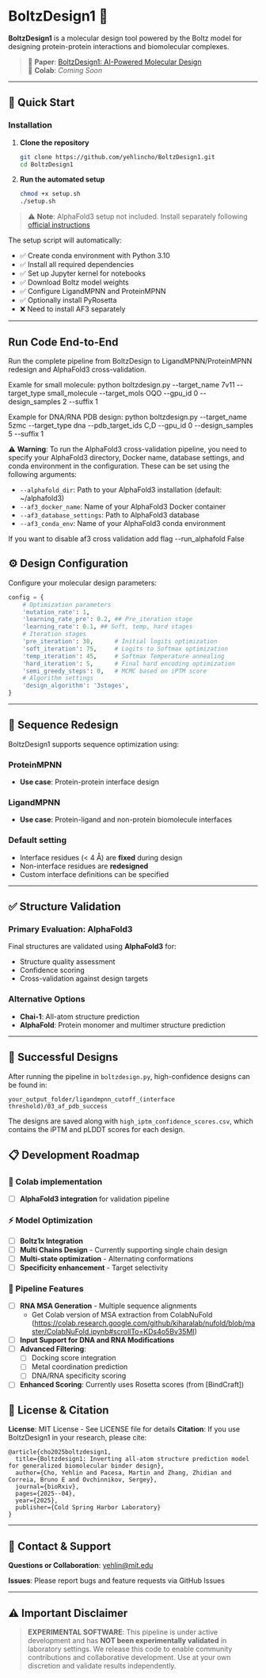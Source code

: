 # BoltzDesign1 🧬

**BoltzDesign1** is a molecular design tool powered by the Boltz model for designing protein-protein interactions and biomolecular complexes.

> 📄 **Paper**: [BoltzDesign1: AI-Powered Molecular Design](https://www.biorxiv.org/content/10.1101/2025.04.06.647261v1)  
> 🚀 **Colab**: *Coming Soon*

---

## 🚀 Quick Start
### Installation

1. **Clone the repository**
   ```bash
   git clone https://github.com/yehlincho/BoltzDesign1.git
   cd BoltzDesign1
   ```

2. **Run the automated setup**
   ```bash
   chmod +x setup.sh
   ./setup.sh
   ```

> ⚠️ **Note**: AlphaFold3 setup not included. Install separately following [official instructions](https://github.com/google-deepmind/alphafold3)

The setup script will automatically:
- ✅ Create conda environment with Python 3.10
- ✅ Install all required dependencies
- ✅ Set up Jupyter kernel for notebooks
- ✅ Download Boltz model weights
- ✅ Configure LigandMPNN and ProteinMPNN
- ✅ Optionally install PyRosetta
- ❌ Need to install AF3 separately

---

## Run Code End-to-End
Run the complete pipeline from BoltzDesign to LigandMPNN/ProteinMPNN redesign and AlphaFold3 cross-validation.


Examle for small molecule:
python boltzdesign.py --target_name 7v11 --target_type small_molecule --target_mols OQO --gpu_id 0 --design_samples 2 --suffix 1

Example for DNA/RNA PDB design:
python boltzdesign.py --target_name 5zmc --target_type dna --pdb_target_ids C,D --gpu_id 0 --design_samples 5 --suffix 1

⚠️ **Warning**: To run the AlphaFold3 cross-validation pipeline, you need to specify your AlphaFold3 directory, Docker name, database settings, and conda environment in the configuration. These can be set using the following arguments:
- `--alphafold_dir`: Path to your AlphaFold3 installation (default: ~/alphafold3)
- `--af3_docker_name`: Name of your AlphaFold3 Docker container
- `--af3_database_settings`: Path to AlphaFold3 database
- `--af3_conda_env`: Name of your AlphaFold3 conda environment

If you want to disable af3 cross validation add flag --run_alphafold False

## ⚙️ Design Configuration

Configure your molecular design parameters:

```python
config = {
    # Optimization parameters
    'mutation_rate': 1,
    'learning_rate_pre': 0.2, ## Pre_iteration stage
    'learning_rate': 0.1, ## Soft, temp, hard stages
    # Iteration stages
    'pre_iteration': 30,      # Initial logits optimization
    'soft_iteration': 75,     # Logits to Softmax optimization
    'temp_iteration': 45,     # Softmax Temperature annealing
    'hard_iteration': 5,      # Final hard encoding optimization 
    'semi_greedy_steps': 0,   # MCMC based on iPTM score
    # Algorithm settings
    'design_algorithm': '3stages',
}
```
---

## 🔄 Sequence Redesign

BoltzDesign1 supports sequence optimization using:

### ProteinMPNN
- **Use case**: Protein-protein interface design

### LigandMPNN  
- **Use case**: Protein-ligand and non-protein biomolecule interfaces

### Default setting
- Interface residues (< 4 Å) are **fixed** during design
- Non-interface residues are **redesigned**
- Custom interface definitions can be specified

---
## ✅ Structure Validation

### Primary Evaluation: AlphaFold3
Final structures are validated using **AlphaFold3** for:
- Structure quality assessment 
- Confidence scoring
- Cross-validation against design targets

### Alternative Options
- **Chai-1**: All-atom structure prediction
- **AlphaFold**: Protein monomer and multimer structure prediction

---

## 🎯 Successful Designs

After running the pipeline in `boltzdesign.py`, high-confidence designs can be found in:

`your_output_folder/ligandmpnn_cutoff_(interface threshold)/03_af_pdb_success`

The designs are saved along with `high_iptm_confidence_scores.csv`, which contains the iPTM and pLDDT scores for each design.

## 📋 Development Roadmap

### 🔬 Colab implementation
- [ ] **AlphaFold3 integration** for validation pipeline

### ⚡ Model Optimization  
- [ ] **Boltz1x Integration** 
- [ ] **Multi Chains Design** - Currently supporting single chain design
- [ ] **Multi-state optimization** - Alternating conformations
- [ ] **Specificity enhancement** - Target selectivity
### 🔧 Pipeline Features
- [ ] **RNA MSA Generation** - Multiple sequence alignments
  - Get Colab version of MSA extraction from ColabNuFold (https://colab.research.google.com/github/kiharalab/nufold/blob/master/ColabNuFold.ipynb#scrollTo=KDs4o5Bv35MI)
- [ ] **Input Support for DNA and RNA Modifications**
- [ ] **Advanced Filtering**:
  - [ ] Docking score integration
  - [ ] Metal coordination prediction
  - [ ] DNA/RNA specificity scoring
- [ ] **Enhanced Scoring**: Currently uses Rosetta scores (from [BindCraft])

## 📄 License & Citation

**License**: MIT License - See LICENSE file for details
**Citation**: If you use BoltzDesign1 in your research, please cite:
```
@article{cho2025boltzdesign1,
  title={Boltzdesign1: Inverting all-atom structure prediction model for generalized biomolecular binder design},
  author={Cho, Yehlin and Pacesa, Martin and Zhang, Zhidian and Correia, Bruno E and Ovchinnikov, Sergey},
  journal={bioRxiv},
  pages={2025--04},
  year={2025},
  publisher={Cold Spring Harbor Laboratory}
}
```
---

## 📧 Contact & Support

**Questions or Collaboration**: yehlin@mit.edu

**Issues**: Please report bugs and feature requests via GitHub Issues

---

## ⚠️ Important Disclaimer

> **EXPERIMENTAL SOFTWARE**: This pipeline is under active development and has **NOT been experimentally validated** in laboratory settings. We release this code to enable community contributions and collaborative development. Use at your own discretion and validate results independently.